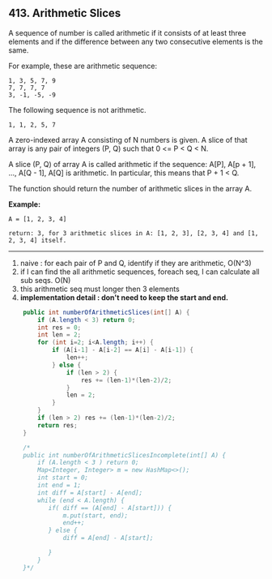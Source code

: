 ## 413. Arithmetic Slices

A sequence of number is called arithmetic if it consists of at least three elements and if the difference between any two consecutive elements is the same.

For example, these are arithmetic sequence:

```
1, 3, 5, 7, 9
7, 7, 7, 7
3, -1, -5, -9
```

The following sequence is not arithmetic.

```
1, 1, 2, 5, 7
```

A zero-indexed array A consisting of N numbers is given. A slice of that array is any pair of integers (P, Q) such that 0 <= P < Q < N.

A slice (P, Q) of array A is called arithmetic if the sequence:
A[P], A[p + 1], ..., A[Q - 1], A[Q] is arithmetic. In particular, this means that P + 1 < Q.

The function should return the number of arithmetic slices in the array A. 

**Example:**

```
A = [1, 2, 3, 4]

return: 3, for 3 arithmetic slices in A: [1, 2, 3], [2, 3, 4] and [1, 2, 3, 4] itself.
```

---

1. naive : for each pair of P and Q, identify if they are arithmetic, O(N^3)
2. if I can find the all arithmetic sequences, foreach seq, I can calculate all sub seqs. O(N)
3. this arithmetic seq must longer then 3 elements
4. **implementation detail : don't need to keep the start and end.**

```java
    public int numberOfArithmeticSlices(int[] A) {
        if (A.length < 3) return 0;
        int res = 0;
        int len = 2;
        for (int i=2; i<A.length; i++) {
            if (A[i-1] - A[i-2] == A[i] - A[i-1]) {
                len++;
            } else {
                if (len > 2) {
                    res += (len-1)*(len-2)/2;
                }
                len = 2;
            }
        }
        if (len > 2) res += (len-1)*(len-2)/2;
        return res;
    }

    /*
    public int numberOfArithmeticSlicesIncomplete(int[] A) {
        if (A.length < 3 ) return 0;
        Map<Integer, Integer> m = new HashMap<>();
        int start = 0;
        int end = 1;
        int diff = A[start] - A[end];
        while (end < A.length) {
           if( diff == (A[end] - A[start])) {
               m.put(start, end);
               end++;
           } else {
               diff = A[end] - A[start];

           }
        }
    }*/
```


